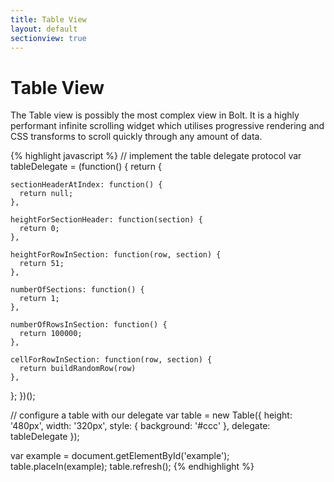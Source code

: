 ```yaml
---
title: Table View
layout: default
sectionview: true
---
```


<h1>Table View</h1>

The Table view is possibly the most complex view in Bolt.  It is a highly performant infinite scrolling widget which utilises progressive rendering and CSS transforms to scroll quickly through any amount of data.

{% highlight javascript %}
// implement the table delegate protocol
var tableDelegate = (function() {
  return {

    sectionHeaderAtIndex: function() {
      return null;
    },

    heightForSectionHeader: function(section) {
      return 0;
    },

    heightForRowInSection: function(row, section) {
      return 51;
    },

    numberOfSections: function() {
      return 1;
    },

    numberOfRowsInSection: function() {
      return 100000;
    },

    cellForRowInSection: function(row, section) {
      return buildRandomRow(row)
    },
  };
})();

// configure a table with our delegate
var table = new Table({
  height: '480px',
  width: '320px',
  style: {
    background: '#ccc'
  },
  delegate: tableDelegate
});

var example = document.getElementById('example');
table.placeIn(example);
table.refresh();
{% endhighlight %}

